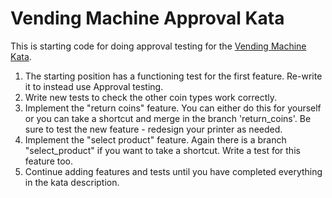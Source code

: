 # Vending Machine Approval Kata

This is starting code for doing approval testing for the [Vending Machine Kata](https://sammancoaching.org/kata_descriptions/vending_machine.html).

1. The starting position has a functioning test for the first feature. Re-write it to instead use Approval testing.
1. Write new tests to check the other coin types work correctly.
1. Implement the "return coins" feature. You can either do this for yourself or you can take a shortcut and merge in the branch 'return_coins'. Be sure to test the new feature - redesign your printer as needed.
1. Implement the "select product" feature. Again there is a branch "select_product" if you want to take a shortcut. Write a test for this feature too.
1. Continue adding features and tests until you have completed everything in the kata description.
